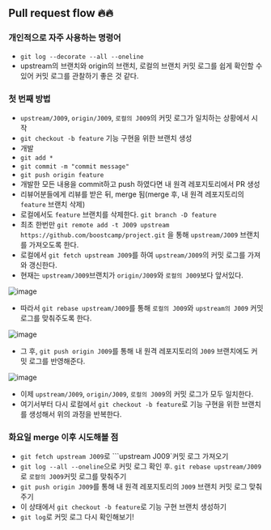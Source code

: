 ## Pull request flow 🔥🔥

### 개인적으로 자주 사용하는 명령어
- ```git log --decorate --all --oneline```
- upstream의 브랜치와 origin의 브랜치, 로컬의 브랜치 커밋 로그를 쉽게 확인할 수 있어 커밋 로그를 관찰하기 좋은 것 같다.

### 첫 번째 방법
- ```upstream/J009```, ```origin/J009```, ```로컬의 J009```의 커밋 로그가 일치하는 상황에서 시작
- ```git checkout -b feature``` 기능 구현을 위한 브랜치 생성
- 개발
- ```git add *```
- ```git commit -m "commit message"```
- ```git push origin feature```
- 개발한 모든 내용을 commit하고 push 하였다면 내 원격 레포지토리에서 PR 생성
- 리뷰어분들에게 리뷰를 받은 뒤, merge 됨(merge 후, 내 원격 레포지토리의 ```feature``` 브랜치 삭제)
- 로컬에서도 ```feature``` 브랜치를 삭제한다. ```git branch -D feature```
- 최초 한번만 ```git remote add -t J009 upstream https://github.com/boostcamp/project.git``` 을 통해 ```upstream/J009``` 브랜치를 가져오도록 한다.
- 로컬에서 ```git fetch upstream J009```를 하여 ```upstream/J009```의 커밋 로그를 가져와 갱신한다.
- 현재는 ```upstream/J009```브랜치가 ```origin/J009```와 ```로컬의 J009```보다 앞서있다.

![image](https://user-images.githubusercontent.com/76088639/131218237-72122f2a-090c-4a3c-a115-5c9192d46e90.png)

- 따라서 ```git rebase upstream/J009```를 통해 ```로컬의 J009```와 ```upstream의 J009``` 커밋 로그를 맞춰주도록 한다.

![image](https://user-images.githubusercontent.com/76088639/131218252-0ca3d688-2f61-425b-8b2e-8600fdc810b4.png)

- 그 후, ```git push origin J009```를 통해 내 원격 레포지토리의 ```J009``` 브랜치에도 커밋 로그를 반영해준다.

![image](https://user-images.githubusercontent.com/76088639/131218264-9fe2b879-a6e5-4ec4-918b-8495f85b3122.png)

- 이제 ```upstream/J009```, ```origin/J009```, ```로컬의 J009```의 커밋 로그가 모두 일치한다.
- 여기서부터 다시 로컬에서 ```git checkout -b feature```로 기능 구현을 위한 브랜치를 생성해서 위의 과정을 반복한다.

### 화요일 merge 이후 시도해볼 점
- ```git fetch upstream J009```로 ```upstream J009`커밋 로그 가져오기
- ```git log --all --oneline```으로 커밋 로그 확인 후. ```git rebase upstream/J009```로 ```로컬의 J009```커밋 로그를 맞춰주기
- ```git push origin J009```를 통해 내 원격 레포지토리의 ```J009``` 브랜치 커밋 로그 맞춰주기
- 이 상태에서 ```git checkout -b feature```로 기능 구현 브랜치 생성하기
- ```git log```로 커밋 로그 다시 확인해보기!





















